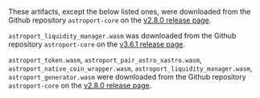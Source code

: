 These artifacts, except the below listed ones, were downloaded from the Github repository `astroport-core` on the [v2.8.0 release page](https://github.com/astroport-fi/astroport-core/releases/tag/v5.3.0).

`astroport_liquidity_manager.wasm` was downloaded from the Github repository `astroport-core` on the [v3.6.1 release page](https://github.com/astroport-fi/astroport-core/releases/tag/v3.6.1).

`astroport_token.wasm`, `astroport_pair_astro_xastro.wasm`, `astroport_native_coin_wrapper.wasm`, `astroport_liquidity_manager.wasm`, `astroport_generator.wasm` were downloaded from the Github repository `astroport-core` on the [v2.8.0 release page](https://github.com/astroport-fi/astroport-core/releases/tag/v2.8.0).
